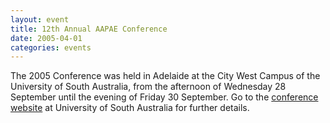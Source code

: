 ```yaml
---
layout: event
title: 12th Annual AAPAE Conference
date: 2005-04-01
categories: events
---
```


The 2005 Conference was held in Adelaide at the City West Campus of the University of South Australia, from the afternoon of Wednesday 28 September until the evening of Friday 30 September. Go to the [conference website](http://w3.unisa.edu.au/hawkeinstitute/gig/aapae05/) at University of South Australia for further details.

